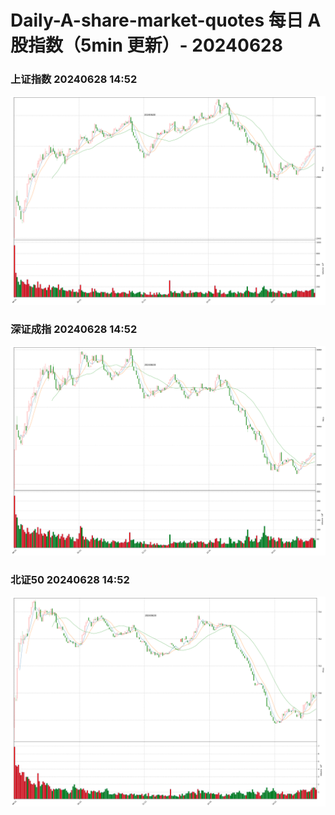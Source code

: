 
# Daily-A-share-market-quotes 每日 A 股指数（5min 更新）- 20240628

### 上证指数 20240628 14:52
![](./fig/2024/6/20240628-sh000001.png)

### 深证成指 20240628 14:52
![](./fig/2024/6/20240628-sz399001.png)

### 北证50 20240628 14:52
![](./fig/2024/6/20240628-bj899050.png)
